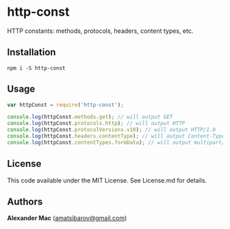 # http-const
HTTP constants: methods, protocols, headers, content types, etc.

## Installation

```
npm i -S http-const
```

## Usage

``` js
var httpConst = require('http-const');

console.log(httpConst.methods.get); // will output GET
console.log(httpConst.protocols.http); // will output HTTP
console.log(httpConst.protocolVersions.v10); // will output HTTP/1.0
console.log(httpConst.headers.contentType); // will output Content-Type
console.log(httpConst.contentTypes.formData); // will output multipart/form-data
```

## License
This code available under the MIT License.
See License.md for details.  


## Authors

**Alexander Mac** ([amatsibarov@gmail.com](mailto:amatsibarov@gmail.com))

